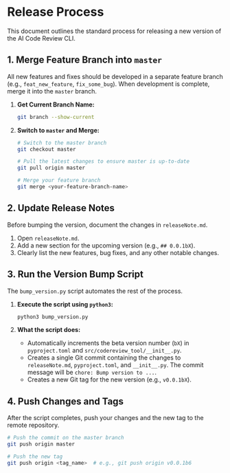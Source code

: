 # Release Process

This document outlines the standard process for releasing a new version of the AI Code Review CLI.

## 1. Merge Feature Branch into `master`

All new features and fixes should be developed in a separate feature branch (e.g., `feat_new_feature`, `fix_some_bug`). When development is complete, merge it into the `master` branch.

1.  **Get Current Branch Name:**
    ```bash
    git branch --show-current
    ```

2.  **Switch to `master` and Merge:**
    ```bash
    # Switch to the master branch
    git checkout master

    # Pull the latest changes to ensure master is up-to-date
    git pull origin master

    # Merge your feature branch
    git merge <your-feature-branch-name>
    ```

## 2. Update Release Notes

Before bumping the version, document the changes in `releaseNote.md`.

1.  Open `releaseNote.md`.
2.  Add a new section for the upcoming version (e.g., `## 0.0.1bX`).
3.  Clearly list the new features, bug fixes, and any other notable changes.

## 3. Run the Version Bump Script

The `bump_version.py` script automates the rest of the process.

1.  **Execute the script using `python3`:**
    ```bash
    python3 bump_version.py
    ```

2.  **What the script does:**
    *   Automatically increments the beta version number (`bX`) in `pyproject.toml` and `src/codereview_tool/__init__.py`.
    *   Creates a single Git commit containing the changes to `releaseNote.md`, `pyproject.toml`, and `__init__.py`. The commit message will be `chore: Bump version to ...`.
    *   Creates a new Git tag for the new version (e.g., `v0.0.1bX`).

## 4. Push Changes and Tags

After the script completes, push your changes and the new tag to the remote repository.

```bash
# Push the commit on the master branch
git push origin master

# Push the new tag
git push origin <tag_name>  # e.g., git push origin v0.0.1b6
```
